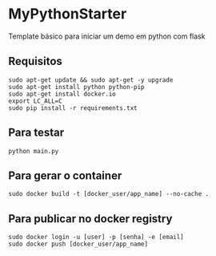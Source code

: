
MyPythonStarter
===============

Template básico para iniciar um demo em python com flask

## Requisitos

```
sudo apt-get update && sudo apt-get -y upgrade
sudo apt-get install python python-pip
sudo apt-get install docker.io
export LC_ALL=C
sudo pip install -r requirements.txt
```

## Para testar 
```
python main.py
```

## Para gerar o container
```
sudo docker build -t [docker_user/app_name] --no-cache .
```

## Para publicar no docker registry
```
sudo docker login -u [user] -p [senha] -e [email]
sudo docker push [docker_user/app_name]
```

